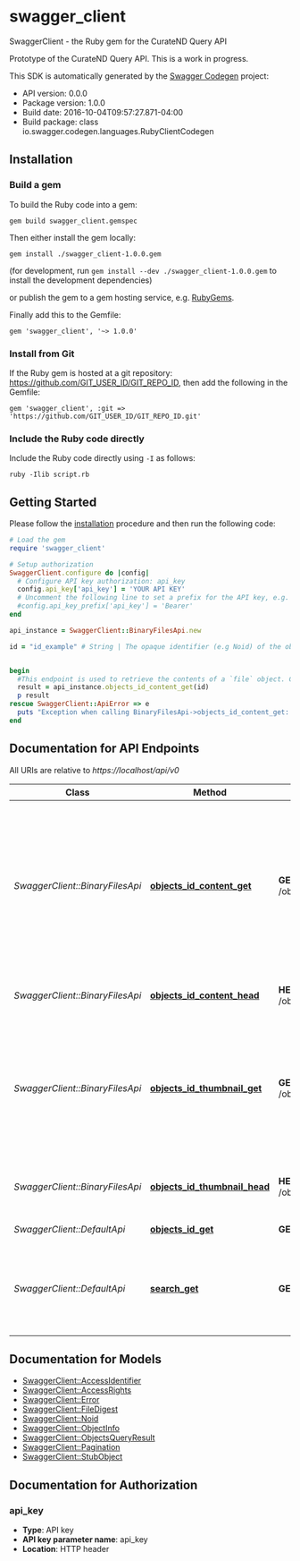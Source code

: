 # swagger_client

SwaggerClient - the Ruby gem for the CurateND Query API

Prototype of the CurateND Query API. This is a work in progress. 

This SDK is automatically generated by the [Swagger Codegen](https://github.com/swagger-api/swagger-codegen) project:

- API version: 0.0.0
- Package version: 1.0.0
- Build date: 2016-10-04T09:57:27.871-04:00
- Build package: class io.swagger.codegen.languages.RubyClientCodegen

## Installation

### Build a gem

To build the Ruby code into a gem:

```shell
gem build swagger_client.gemspec
```

Then either install the gem locally:

```shell
gem install ./swagger_client-1.0.0.gem
```
(for development, run `gem install --dev ./swagger_client-1.0.0.gem` to install the development dependencies)

or publish the gem to a gem hosting service, e.g. [RubyGems](https://rubygems.org/).

Finally add this to the Gemfile:

    gem 'swagger_client', '~> 1.0.0'

### Install from Git

If the Ruby gem is hosted at a git repository: https://github.com/GIT_USER_ID/GIT_REPO_ID, then add the following in the Gemfile:

    gem 'swagger_client', :git => 'https://github.com/GIT_USER_ID/GIT_REPO_ID.git'

### Include the Ruby code directly

Include the Ruby code directly using `-I` as follows:

```shell
ruby -Ilib script.rb
```

## Getting Started

Please follow the [installation](#installation) procedure and then run the following code:
```ruby
# Load the gem
require 'swagger_client'

# Setup authorization
SwaggerClient.configure do |config|
  # Configure API key authorization: api_key
  config.api_key['api_key'] = 'YOUR API KEY'
  # Uncomment the following line to set a prefix for the API key, e.g. 'Bearer' (defaults to nil)
  #config.api_key_prefix['api_key'] = 'Bearer'
end

api_instance = SwaggerClient::BinaryFilesApi.new

id = "id_example" # String | The opaque identifier (e.g Noid) of the object to retrieve


begin
  #This endpoint is used to retrieve the contents of a `file` object. Calling it on non-file objects will return a 404 error. The unversioned path will return the most current version.
  result = api_instance.objects_id_content_get(id)
  p result
rescue SwaggerClient::ApiError => e
  puts "Exception when calling BinaryFilesApi->objects_id_content_get: #{e}"
end

```

## Documentation for API Endpoints

All URIs are relative to *https://localhost/api/v0*

Class | Method | HTTP request | Description
------------ | ------------- | ------------- | -------------
*SwaggerClient::BinaryFilesApi* | [**objects_id_content_get**](docs/BinaryFilesApi.md#objects_id_content_get) | **GET** /objects/{id}/content | This endpoint is used to retrieve the contents of a `file` object. Calling it on non-file objects will return a 404 error. The unversioned path will return the most current version.
*SwaggerClient::BinaryFilesApi* | [**objects_id_content_head**](docs/BinaryFilesApi.md#objects_id_content_head) | **HEAD** /objects/{id}/content | Return file metadata without the file payload
*SwaggerClient::BinaryFilesApi* | [**objects_id_thumbnail_get**](docs/BinaryFilesApi.md#objects_id_thumbnail_get) | **GET** /objects/{id}/thumbnail | Returns the thumbnail image for a collection, work, or file. For a work the thumbnail returned is that of the work’s representative image.
*SwaggerClient::BinaryFilesApi* | [**objects_id_thumbnail_head**](docs/BinaryFilesApi.md#objects_id_thumbnail_head) | **HEAD** /objects/{id}/thumbnail | Return thumbnail metadata without the file payload
*SwaggerClient::DefaultApi* | [**objects_id_get**](docs/DefaultApi.md#objects_id_get) | **GET** /objects/{id} | Get Object Info
*SwaggerClient::DefaultApi* | [**search_get**](docs/DefaultApi.md#search_get) | **GET** /search | Perform a search and return results. Pagination is accomplished using an offset/size scheme.


## Documentation for Models

 - [SwaggerClient::AccessIdentifier](docs/AccessIdentifier.md)
 - [SwaggerClient::AccessRights](docs/AccessRights.md)
 - [SwaggerClient::Error](docs/Error.md)
 - [SwaggerClient::FileDigest](docs/FileDigest.md)
 - [SwaggerClient::Noid](docs/Noid.md)
 - [SwaggerClient::ObjectInfo](docs/ObjectInfo.md)
 - [SwaggerClient::ObjectsQueryResult](docs/ObjectsQueryResult.md)
 - [SwaggerClient::Pagination](docs/Pagination.md)
 - [SwaggerClient::StubObject](docs/StubObject.md)


## Documentation for Authorization


### api_key

- **Type**: API key
- **API key parameter name**: api_key
- **Location**: HTTP header

